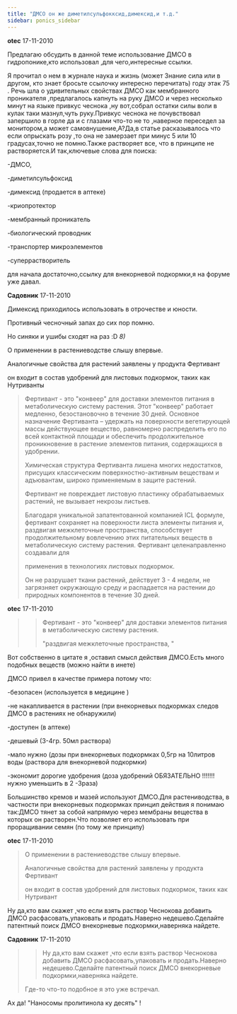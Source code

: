 ```yaml
---
title: "ДМСО он же диметилсульфокксид,димексид,и т.д."
sidebar: ponics_sidebar
---
```


**otec** 17-11-2010

Предлагаю обсудить в данной теме использование ДМСО в гидропонике,кто использовал ,для чего,интересные ссылки.

Я прочитал о нем в журнале наука и жизнь (может Знание сила или в другом, кто знает бросьте ссылочку интересно перечитать) году этак 75 . Речь шла о удивительных свойствах ДМСО как мембранного проникателя ,предлагалось капнуть на руку ДМСО и через несколько минут на языке привкус чеснока ,ну вот,собрал остатки силы воли в кулак таки мазнул,чуть руку.Привкус чеснока не почувствовал запершило в горле да и с глазами что-то не то ,наверное переседел за монитором,а может самовнушение,А?Да,в статье расказывалось что если опрыскать розу ,то она не замерзает при минус 5 или 10 градусах,точно не помню.Также растворяет все, что в принципе не растворяется.И так,ключевые слова для поиска:

-ДМСО,

-диметилсульфоксид

-димексид (продается в аптеке)

-криопротектор

-мембранный проникатель

-биологический проводник

-транспортер микроэлементов

-суперрастворитель

для начала достаточно,ссылку для внекорневой подкормки,я на форуме уже давал.


**Садовник** 17-11-2010

Димексид приходилось использовать в отрочестве и юности.

Противный чесночный запах до сих пор помню.

Но синяки и ушибы сходят на раз :D *8)*

О применении в растениеводстве слышу впервые.

Аналогичные свойства для растений заявлены у продукта Фертивант

он входит в состав удобрений для листовых подкормок, таких как Нутриванты

> Фертивант - это "конвеер" для доставки элементов питания в метаболическую систему растения. Этот "конвеер" работает медленно, безостановочно в течение 30 дней. Основное назначение Фертиванта – удержать на поверхности вегетирующей массы действующее вещество, равномерно распределить его по всей контактной площади и обеспечить продолжительное проникновение в растение элементов питания, содержащихся в удобрении.
> 
> Химическая структура Фертиванта лишена многих недостатков, присущих классическим поверхностно-активным веществам и адъювантам, широко применяемым в защите растений.
> 
> Фертивант не повреждает листовую пластинку обрабатываемых растений, не вызывает некрозы листьев.
> 
> Благодаря уникальной запатентованной компанией ICL формуле, фертивант сохраняет на поверхности листа элементы питания и, раздвигая межклеточные пространства, способствует продолжительному вовлечению этих питательных веществ в метаболическую систему растения. Фертивант целенаправленно создавали для
> 
> применения в технологиях листовых подкормок.
> 
> Он не разрушает ткани растений, действует 3 - 4 недели, не загрязняет окружающую среду и распадается на растении до природных компонентов в течение 30 дней.



**otec** 17-11-2010

> > Фертивант - это "конвеер" для доставки элементов питания в метаболическую систему растения. 
> > 
> > "раздвигая межклеточные пространства, "

Вот собственно в цитате я ,оставил смысл действия ДМСО.Есть много подобных веществ (можно найти в инете)

ДМСО привел в качестве примера потому что:

-безопасен (используется в медицине )

-не накапливается в растении (при внекорневых подкормках следов ДМСО в растениях не обнаружили)

-доступен (в аптеке)

-дешевый (3-4гр. 50мл раствора)

-мало нужно (дозы при внекорневых подкормках 0,5гр на 10литров воды (раствора для внекорневой подкормки)

-экономит дорогие удобрения (доза удобрений ОБЯЗАТЕЛЬНО !!!!!!! нужно уменьшить в 2 -3раза)

Большинство кремов и мазей используют ДМСО.Для растениводства, в частности при внекорневых подкормках принцип действия я понимаю так:ДМСО тянет за собой напрямую через мембраны вещества в которых он растворен.Что позволяет его использовать при проращивании семян (по тому же принципу)


**otec** 17-11-2010

> О применении в растениеводстве слышу впервые.
> 
> Аналогичные свойства для растений заявлены у продукта Фертивант
> 
> он входит в состав удобрений для листовых подкормок, таких как Нутривант

Ну да,кто вам скажет ,что если взять раствор Чеснокова добавить ДМСО расфасовать,упаковать и продать.Наверно недешево.Сделайте патентный поиск ДМСО внекорневые подкормки,наверняка найдете.


**Садовник** 17-11-2010

 
> > Ну да,кто вам скажет ,что если взять раствор Чеснокова добавить ДМСО расфасовать,упаковать и продать.Наверно недешево.Сделайте патентный поиск ДМСО внекорневые подкормки,наверняка найдете.
> 
> 
> 
> Где-то что-то подобное я это уже встречал.

Ах да! "Наносомы пролитинола ку десять" !


